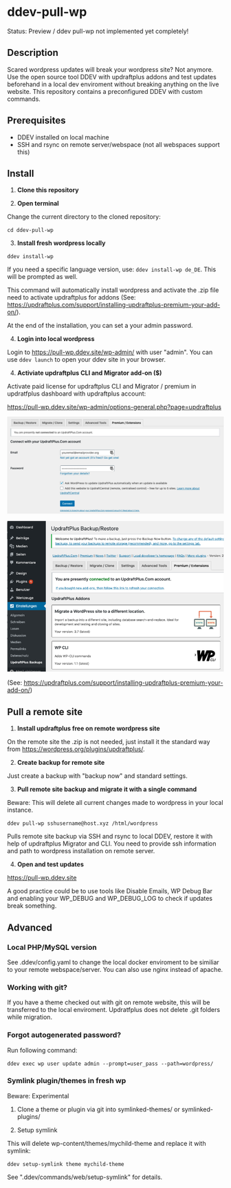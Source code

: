 # ddev-pull-wp

Status: Preview / ddev pull-wp not implemented yet completely!

## Description

Scared wordpress updates will break your wordpress site? Not anymore. Use the open source tool DDEV with updraftplus addons and test updates beforehand in a local dev enviroment without breaking anything on the live website. This repository contains a preconfigured DDEV with custom commands.

## Prerequisites

- DDEV installed on local machine
- SSH and rsync on remote server/webspace (not all webspaces support this)

## Install

1. **Clone this repository**

2. **Open terminal**

  Change the current directory to the cloned repository:

  ```shell
  cd ddev-pull-wp
  ```

3. **Install fresh wordpress locally**

  ```shell
  ddev install-wp
  ```

  If you need a specific language version, use: `ddev install-wp de_DE`. This will be prompted as well.

  This command will automatically install wordpress and activate the .zip file need to activate updraftplus for addons (See: https://updraftplus.com/support/installing-updraftplus-premium-your-add-on/). 

  At the end of the installation, you can set a your admin password.

4. **Login into local wordpress**

  Login to https://pull-wp.ddev.site/wp-admin/ with user "admin". You can use `ddev launch` to open your ddev site in your browser.

4. **Activiate updraftplus CLI and Migrator add-on ($)** 

  Activate paid license for updraftplus CLI and Migrator / premium in updratfplus dashboard with updraftplus account:

  https://pull-wp.ddev.site/wp-admin/options-general.php?page=updraftplus

  ![Screenshot updraftplus dashboard - add credentials in Connect with updraftplus account](screenshot_updraftplus_connect.png)

  ![Screenshot updraftplus dashboard - CLI and Migrator addon successful activated](screenshot_updraftplus_activated.png)

  (See: https://updraftplus.com/support/installing-updraftplus-premium-your-add-on/)

## Pull a remote site



1. **Install updraftplus free on remote wordpress site**

On the remote site the .zip is not needed, just install it the standard way from https://wordpress.org/plugins/updraftplus/. 

2. **Create backup for remote site**

Just create a backup with "backup now" and standard settings.

3. **Pull remote site backup and migrate it with a single command**

Beware: This will delete all current changes made to wordpress in your local instance.

```shell
ddev pull-wp sshusername@host.xyz /html/wordpress
```

Pulls remote site backup via SSH and rsync to local DDEV, restore it with help of updraftplus Migrator and CLI. You need to provide ssh information and path to wordpress installation on remote server.

4. **Open and test updates**

 https://pull-wp.ddev.site
 
A good practice could be to use tools like Disable Emails, WP Debug Bar and enabling  your WP_DEBUG and WP_DEBUG_LOG to check if updates break something.

## Advanced

### Local PHP/MySQL version

See .ddev/config.yaml to change the local docker enviroment to be similiar to your remote webspace/server. You can also use nginx instead of apache.

### Working with git?

If you have a theme checked out with git on remote website, this will be transferred to the local enviroment. Updratfplus does not delete .git folders while migration.

### Forgot autogenerated password?

Run following command:

```shell
ddev exec wp user update admin --prompt=user_pass --path=wordpress/
```

### Symlink plugin/themes in fresh wp

Beware: Experimental

1. Clone a theme or plugin via git into symlinked-themes/ or symlinked-plugins/

2. Setup symlink

This will delete wp-content/themes/mychild-theme and replace it with symlink:

```shell
ddev setup-symlink theme mychild-theme
```

See ".ddev/commands/web/setup-symlink" for details.